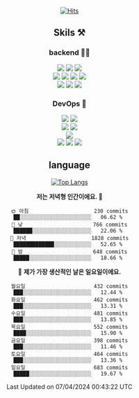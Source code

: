 <div align="center">

[![Hits](https://hits.seeyoufarm.com/api/count/incr/badge.svg?url=https%3A%2F%2Fgithub.com%2Fzxcv9203%2Fhit-counter&count_bg=%23FF7272&title_bg=%23324C2E&icon=codeigniter.svg&icon_color=%23DD5B5B&title=%EB%B0%A9%EB%AC%B8%EC%9E%90&edge_flat=false)](https://hits.seeyoufarm.com)
  
## Skils ⚒️
### backend 🧑‍💻
  
<img src="https://img.shields.io/badge/Java-FF6600?style=flat-square&logo=buymeacoffee&logoColor=white"/>
<img src="https://img.shields.io/badge/Go-0099FF?style=flat-square&logo=go&logoColor=white"/>
<img src="https://img.shields.io/badge/Kotlin-7F52FF?style=flat-square&logo=kotlin&logoColor=white"/>
  
  
<br />
  
<img src="https://img.shields.io/badge/Spring-339933?style=flat-square&logo=Spring&logoColor=white"/>
<img src="https://img.shields.io/badge/Spring Boot-339933?style=flat-square&logo=Spring Boot&logoColor=white"/>
<img src="https://img.shields.io/badge/Spring Security-339933?style=flat-square&logo=Spring Security&logoColor=white"/>
  
<img src="https://img.shields.io/badge/Spring Data JPA-339933?style=flat-square&logo=Hibernate&logoColor=white"/>

<br />
  
  <img src="https://img.shields.io/badge/mysql-0099FF?style=flat-square&logo=mysql&logoColor=white"/>
  <img src="https://img.shields.io/badge/mariadb-0099FF?style=flat-square&logo=mariadb&logoColor=white"/>
  <img src="https://img.shields.io/badge/mongoDB-47A248?style=flat-square&logo=mongodb&logoColor=white"/>
  
  
### DevOps 🚀
  
  <img src="https://img.shields.io/badge/docker-2496ED?style=flat-square&logo=docker&logoColor=white"/>
  <img src="https://img.shields.io/badge/kubernetes-326CE5?style=flat-square&logo=kubernetes&logoColor=white"/>
  
  <br />
  
  <img src="https://img.shields.io/badge/Github Actions-2088FF?style=flat-square&logo=githubactions&logoColor=white"/>
  <img src="https://img.shields.io/badge/Jenkins-D24939?style=flat-square&logo=jenkins&logoColor=white"/>
  
  
  <br />
  <img src="https://img.shields.io/badge/terraform-7B42BC?style=flat-square&logo=terraform&logoColor=white"/>
  
  <br />
  <img src="https://img.shields.io/badge/Amazon AWS-232F3E?style=flat-square&logo=Amazon AWS&logoColor=white"/>

  <img src="https://img.shields.io/badge/GCP-4285F4?style=flat-square&logo=googlecloud&logoColor=white"/>
  <img src="https://img.shields.io/badge/NCP-03C75A?style=flat-square&logo=naver&logoColor=white"/>
  
  
## language

[![Top Langs](https://github-readme-stats.vercel.app/api/top-langs/?username=zxcv9203&hide=html&exclude_repo=zxcv9203.github.io,golB&theme=grate-gatsby)](https://github.com/zxcv9203/github-readme-stats)
  
<!--START_SECTION:waka-->
**저는 저녁형 인간이에요. 🦉** 

```text
🌞 아침                     230 commits         ██░░░░░░░░░░░░░░░░░░░░░░░   06.62 % 
🌆 낮　                     766 commits         ██████░░░░░░░░░░░░░░░░░░░   22.06 % 
🌃 저녁                     1828 commits        █████████████░░░░░░░░░░░░   52.65 % 
🌙 밤　                     648 commits         █████░░░░░░░░░░░░░░░░░░░░   18.66 % 
```
📅 **제가 가장 생산적인 날은 일요일이에요.** 

```text
월요일                      432 commits         ███░░░░░░░░░░░░░░░░░░░░░░   12.44 % 
화요일                      462 commits         ███░░░░░░░░░░░░░░░░░░░░░░   13.31 % 
수요일                      481 commits         ███░░░░░░░░░░░░░░░░░░░░░░   13.85 % 
목요일                      552 commits         ████░░░░░░░░░░░░░░░░░░░░░   15.90 % 
금요일                      398 commits         ███░░░░░░░░░░░░░░░░░░░░░░   11.46 % 
토요일                      464 commits         ███░░░░░░░░░░░░░░░░░░░░░░   13.36 % 
일요일                      683 commits         █████░░░░░░░░░░░░░░░░░░░░   19.67 % 
```



 Last Updated on 07/04/2024 00:43:22 UTC
<!--END_SECTION:waka-->
  
</div>

